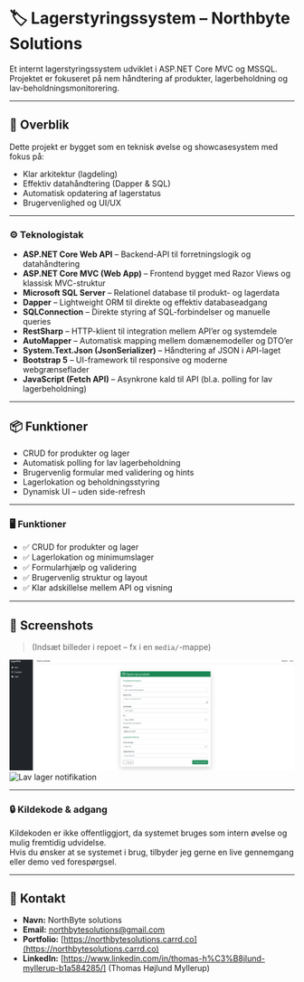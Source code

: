 # 🏷️ Lagerstyringssystem – Northbyte Solutions

Et internt lagerstyringssystem udviklet i ASP.NET Core MVC og MSSQL. Projektet er fokuseret på nem håndtering af produkter, lagerbeholdning og lav-beholdningsmonitorering.

---

## 🚀 Overblik

Dette projekt er bygget som en teknisk øvelse og showcasesystem med fokus på:
- Klar arkitektur (lagdeling)
- Effektiv datahåndtering (Dapper & SQL)
- Automatisk opdatering af lagerstatus
- Brugervenlighed og UI/UX

---

### ⚙️ Teknologistak

- **ASP.NET Core Web API** – Backend-API til forretningslogik og datahåndtering  
- **ASP.NET Core MVC (Web App)** – Frontend bygget med Razor Views og klassisk MVC-struktur  
- **Microsoft SQL Server** – Relationel database til produkt- og lagerdata  
- **Dapper** – Lightweight ORM til direkte og effektiv databaseadgang  
- **SQLConnection** – Direkte styring af SQL-forbindelser og manuelle queries  
- **RestSharp** – HTTP-klient til integration mellem API’er og systemdele  
- **AutoMapper** – Automatisk mapping mellem domænemodeller og DTO’er  
- **System.Text.Json (JsonSerializer)** – Håndtering af JSON i API-laget  
- **Bootstrap 5** – UI-framework til responsive og moderne webgrænseflader  
- **JavaScript (Fetch API)** – Asynkrone kald til API (bl.a. polling for lav lagerbeholdning)

---

## 📦 Funktioner
- CRUD for produkter og lager
- Automatisk polling for lav lagerbeholdning
- Brugervenlig formular med validering og hints
- Lagerlokation og beholdningsstyring
- Dynamisk UI – uden side-refresh

---

### 🖥️ Funktioner

- ✅ CRUD for produkter og lager
- ✅ Lagerlokation og minimumslager
- ✅ Formularhjælp og validering
- ✅ Brugervenlig struktur og layout
- ✅ Klar adskillelse mellem API og visning

---

## 📸 Screenshots

> (Indsæt billeder i repoet – fx i en `media/`-mappe)

![Produktoprettelse](media/opret-produkt.png)
![Lav lager notifikation](media/lav-lager-alert.png)

---

### 🔒 Kildekode & adgang

Kildekoden er ikke offentliggjort, da systemet bruges som intern øvelse og mulig fremtidig udvidelse.  
Hvis du ønsker at se systemet i brug, tilbyder jeg gerne en live gennemgang eller demo ved forespørgsel.

---

## 📩 Kontakt

- **Navn:** NorthByte solutions 
- **Email:** northbytesolutions@gmail.com
- **Portfolio:** [https://northbytesolutions.carrd.co](https://northbytesolutions.carrd.co)
- **LinkedIn:** [https://www.linkedin.com/in/thomas-h%C3%B8jlund-myllerup-b1a584285/] (Thomas Højlund Myllerup)

